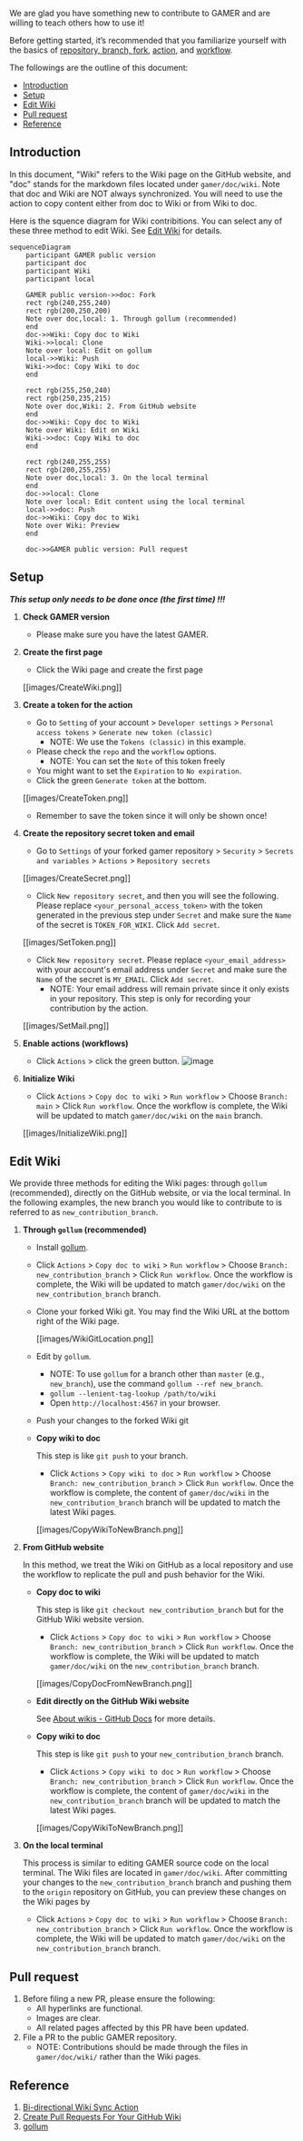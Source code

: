 We are glad you have something new to contribute to GAMER and are willing to teach others how to use it!

Before getting started, it’s recommended that you familiarize yourself with the basics of [repository, branch, fork](https://docs.github.com/en/repositories/creating-and-managing-repositories/about-repositories), [action](https://docs.github.com/en/actions), and [workflow](https://docs.github.com/en/actions/using-workflows).

The followings are the outline of this document:
* [Introduction](#Introduction)
* [Setup](#Setup)
* [Edit Wiki](#Edit-Wiki)
* [Pull request](#Pull-request)
* [Reference](#Reference)

## Introduction
In this document, "Wiki" refers to the Wiki page on the GitHub website, and "doc" stands for the markdown files located under `gamer/doc/wiki`. Note that doc and Wiki are NOT always synchronized. You will need to use the action to copy content either from doc to Wiki or from Wiki to doc.

Here is the squence diagram for Wiki contribitions. You can select any of these three method to edit Wiki. See [Edit Wiki](#Edit-Wiki) for details.

```mermaid
sequenceDiagram
    participant GAMER public version
    participant doc
    participant Wiki
    participant local

    GAMER public version->>doc: Fork
    rect rgb(240,255,240)
    rect rgb(200,250,200)
    Note over doc,local: 1. Through gollum (recommended)
    end
    doc->>Wiki: Copy doc to Wiki
    Wiki->>local: Clone
    Note over local: Edit on gollum
    local->>Wiki: Push
    Wiki->>doc: Copy Wiki to doc
    end

    rect rgb(255,250,240)
    rect rgb(250,235,215)
    Note over doc,Wiki: 2. From GitHub website
    end
    doc->>Wiki: Copy doc to Wiki
    Note over Wiki: Edit on Wiki
    Wiki->>doc: Copy Wiki to doc
    end

    rect rgb(240,255,255)
    rect rgb(200,255,255)
    Note over doc,local: 3. On the local terminal
    end
    doc->>local: Clone
    Note over local: Edit content using the local terminal
    local->>doc: Push
    doc->>Wiki: Copy doc to Wiki
    Note over Wiki: Preview
    end

    doc->>GAMER public version: Pull request
```

## Setup
**_This setup only needs to be done once (the first time) !!!_**

1. **Check GAMER version**
   * Please make sure you have the latest GAMER.

1. **Create the first page**
   * Click the Wiki page and create the first page

   [[images/CreateWiki.png]]

1. **Create a token for the action**
   * Go to `Setting` of your account > `Developer settings` > `Personal access tokens` > `Generate new token (classic)`
      - NOTE: We use the `Tokens (classic)` in this example.
   * Please check the `repo` and the `workflow` options.
      - NOTE: You can set the `Note` of this token freely
   * You might want to set the `Expiration` to `No expiration`.
   * Click the green `Generate token` at the bottom.

   [[images/CreateToken.png]]

   * Remember to save the token since it will only be shown once!

1. **Create the repository secret token and email**
   * Go to `Settings` of your forked gamer repository > `Security` > `Secrets and variables` > `Actions` > `Repository secrets`

   [[images/CreateSecret.png]]

   * Click `New repository secret`, and then you will see the following. Please replace `<your_personal_access_token>` with the token generated in the previous step under `Secret` and make sure the `Name` of the secret is `TOKEN_FOR_WIKI`. Click `Add secret`.

   [[images/SetToken.png]]

   * Click `New repository secret`. Please replace `<your_email_address>` with your account's email address under `Secret` and make sure the `Name` of the secret is `MY_EMAIL`. Click `Add secret`.
      - NOTE: Your email address will remain private since it only exists in your repository. This step is only for recording your contribution by the action. 

   [[images/SetMail.png]]

1. **Enable actions (workflows)**
   * Click `Actions` > click the green button.
   ![image](https://github.com/ChunYen-Chen/CheckNode/assets/70311975/9e58d4a8-3248-4ceb-81ff-276a6943149d)

1. **Initialize Wiki**
   * Click `Actions` > `Copy doc to wiki` > `Run workflow` > Choose `Branch: main` > Click `Run workflow`. Once the workflow is complete, the Wiki will be updated to match `gamer/doc/wiki` on the `main` branch.

   [[images/InitializeWiki.png]]

## Edit Wiki
We provide three methods for editing the Wiki pages: through `gollum` (recommended), directly on the GitHub website, or via the local terminal. In the following examples, the new branch you would like to contribute to is referred to as `new_contribution_branch`.

1. **Through `gollum` (recommended)**
   - Install [gollum](https://github.com/gollum/gollum).
   - Click `Actions` > `Copy doc to wiki` > `Run workflow` > Choose `Branch: new_contribution_branch` > Click `Run workflow`. Once the workflow is complete, the Wiki will be updated to match `gamer/doc/wiki` on the `new_contribution_branch` branch.
   - Clone your forked Wiki git. You may find the Wiki URL at the bottom right of the Wiki page.

     [[images/WikiGitLocation.png]]

   - Edit by `gollum`.
     * NOTE: To use `gollum` for a branch other than `master` (e.g., `new_branch`), use the command `gollum --ref new_branch`.
     * `gollum --lenient-tag-lookup /path/to/wiki`
     * Open `http://localhost:4567` in your browser.
   - Push your changes to the forked Wiki git
   - **Copy wiki to doc**

     This step is like `git push` to your branch.
     * Click `Actions` > `Copy wiki to doc` > `Run workflow` > Choose `Branch: new_contribution_branch` > Click `Run workflow`. Once the workflow is complete, the content of `gamer/doc/wiki` in the `new_contribution_branch` branch will be updated to match the latest Wiki pages.

     [[images/CopyWikiToNewBranch.png]]

1. **From GitHub website**

   In this method, we treat the Wiki on GitHub as a local repository and use the workflow to replicate the pull and push behavior for the Wiki.
   - **Copy doc to wiki**

     This step is like `git checkout new_contribution_branch` but for the GitHub Wiki website version.
     * Click `Actions` > `Copy doc to wiki` > `Run workflow` > Choose `Branch: new_contribution_branch` > Click `Run workflow`. Once the workflow is complete, the Wiki will be updated to match `gamer/doc/wiki` on the `new_contribution_branch` branch.

      [[images/CopyDocFromNewBranch.png]]

   - **Edit directly on the GitHub Wiki website**

      See [About wikis - GitHub Docs](https://docs.github.com/en/communities/documenting-your-project-with-wikis/about-wikis) for more details.
   - **Copy wiki to doc**

     This step is like `git push` to your `new_contribution_branch` branch.
     * Click `Actions` > `Copy wiki to doc` > `Run workflow` > Choose `Branch: new_contribution_branch` > Click `Run workflow`. Once the workflow is complete, the content of `gamer/doc/wiki` in the `new_contribution_branch` branch will be updated to match the latest Wiki pages.

      [[images/CopyWikiToNewBranch.png]]

1. **On the local terminal**

   This process is similar to editing GAMER source code on the local terminal. The Wiki files are located in `gamer/doc/wiki`. After committing your changes to the `new_contribution_branch` branch and pushing them to the `origin` repository on GitHub, you can preview these changes on the Wiki pages by
   * Click `Actions` > `Copy doc to wiki` > `Run workflow` > Choose `Branch: new_contribution_branch` > Click `Run workflow`. Once the workflow is complete, the Wiki will be updated to match `gamer/doc/wiki` on the `new_contribution_branch` branch.

## Pull request
   1. Before filing a new PR, please ensure the following:
      * All hyperlinks are functional.
      * Images are clear.
      * All related pages affected by this PR have been updated.
   2. File a PR to the public GAMER repository.
      * NOTE: Contributions should be made through the files in `gamer/doc/wiki/` rather than the Wiki pages.

## Reference
1. [Bi-directional Wiki Sync Action](https://github.com/marketplace/actions/bi-directional-wiki-sync-action)
1. [Create Pull Requests For Your GitHub Wiki](https://nimblehq.co/blog/create-github-wiki-pull-request)
1. [gollum](https://github.com/gollum/gollum)
